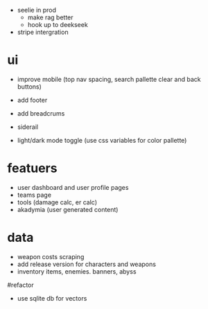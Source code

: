 - seelie in prod
    - make rag better
    - hook up to deekseek
- stripe intergration



# ui
- improve mobile (top nav spacing, search pallette clear and back buttons)
- add footer
- add breadcrums
- siderail

- light/dark mode toggle (use css variables for color pallette)
 
# featuers
- user dashboard and user profile pages
- teams page
- tools (damage calc, er calc)
- akadymia (user generated content)

# data
- weapon costs scraping
- add release version for characters and weapons
- inventory items, enemies. banners, abyss

#refactor
- use sqlite db for vectors